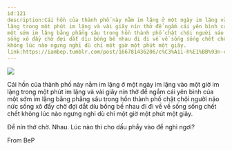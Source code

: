 ```yaml
---
id:121
description:Cái hồn của thành phố này nằm im lặng ở một ngày im lặng vào một giờ im
lặng trong một phút im lặng và vài giây nín thở để ngắm cái yên bình của
một sớm im lặng bằng phẳng sâu trong hồn thành phố chật chội người náo nức
sống xô đẩy chờ đợi dắt díu bồng bế nhau đi đi về về sống sống chết chết
không lúc nào ngưng nghỉ dù chỉ một giờ một phút một giây.
link:https://iambep.tumblr.com/post/166781436206/c%C3%A1i-h%E1%BB%93n-c%E1%BB%A7a-th%C3%A0nh-ph%E1%BB%91-n%C3%A0y-n%E1%BA%B1m-im-l%E1%BA%B7ng-%E1%BB%9F-m%E1%BB%99t-ng%C3%A0y
---
```


![](https://64.media.tumblr.com/6e4934f6e59ed1f0b6a91d8ca5a8cafa/tumblr_oydvsjQHWK1u3a9rjo1_1280.jpg)

Cái hồn của thành phố này nằm im lặng ở một ngày im lặng vào một giờ im
lặng trong một phút im lặng và vài giây nín thở để ngắm cái yên bình của
một sớm im lặng bằng phẳng sâu trong hồn thành phố chật chội người náo nức
sống xô đẩy chờ đợi dắt díu bồng bế nhau đi đi về về sống sống chết chết
không lúc nào ngưng nghỉ dù chỉ một giờ một phút một giây.

Để nín thở chờ. Nhau. Lúc nào thì cho dấu phẩy vào để nghỉ ngơi?

From BeP